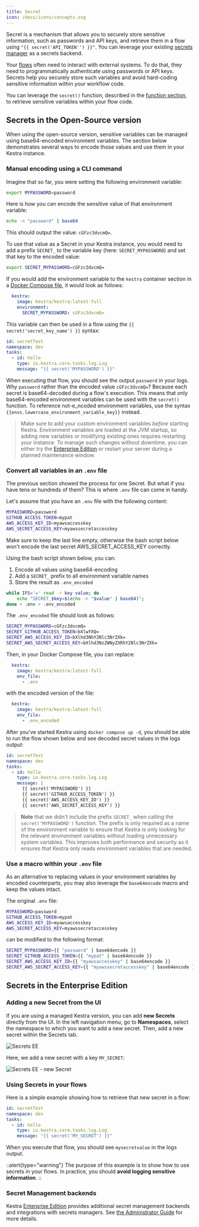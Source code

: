 ```yaml
---
title: Secret
icon: /docs/icons/concepts.svg
---
```


Secret is a mechanism that allows you to securely store sensitive information, such as passwords and API keys, and retrieve them in a flow using `"{{ secret('API_TOKEN'') }}"`. You can leverage your existing [secrets manager](secrets-manager.md) as a secrets backend.

Your [flows](flow.md) often need to interact with external systems. To do that, they need to programmatically authenticate using passwords or API keys.  Secrets help you securely store such variables and avoid hard-coding sensitive information within your workflow code.

You can leverage the `secret()` function, described in the [function section](06.expressions/04.function/secret.md), to retrieve sensitive variables within your flow code.


## Secrets in the Open-Source version

When using the open-source version, sensitive variables can be managed using base64-encoded environment variables. The section below demonstrates several ways to encode those values and use them in your Kestra instance.

### Manual encoding using a CLI command

Imagine that so far, you were setting the following environment variable:

```bash
export MYPASSWORD=password
```

Here is how you can encode the sensitive value of that environment variable:

```bash
echo -n "password" | base64
```

This should output the value: `cGFzc3dvcmQ=`.

To use that value as a Secret in your Kestra instance, you would need to add a prefix `SECRET_` to the variable key (here: `SECRET_MYPASSWORD`) and set that key to the encoded value:

```bash
export SECRET_MYPASSWORD=cGFzc3dvcmQ=
```

If you would add the environment variable to the `kestra` container section in a [Docker Compose file](https://github.com/kestra-io/kestra/blob/develop/docker-compose.yml#L22), it would look as follows:

```yaml
  kestra:
    image: kestra/kestra:latest-full
    environment:
      SECRET_MYPASSWORD: cGFzc3dvcmQ=
```

This variable can then be used in a flow using the `{{ secret('secret_key_name') }}` syntax:

```yaml
id: secretTest
namespace: dev
tasks:
  - id: hello
    type: io.kestra.core.tasks.log.Log
    message: "{{ secret('MYPASSWORD') }}"
```

When executing that flow, you should see the output `password` in your logs. Why `password` rather than the encoded value `cGFzc3dvcmQ=`? Because each secret is base64-decoded during a flow's execution. This means that only base64-encoded environment variables can be used with the `secret()` function. To reference not-e_ncoded environment variables, use the syntax `{{envs.lowercase_environment_variable_key}}` instead.


> Make sure to add your custom environment variables *before* starting Kestra. Environment variables are loaded at the JVM startup, so adding new variables or modifying existing ones requires restarting your instance. To manage such changes without downtime, you can either try the [Enterprise Edition](https://kestra.io/enterprise) or restart your server during a planned maintenance window.


### Convert all variables in an `.env` file

The previous section showed the process for one Secret. But what if you have tens or hundreds of them? This is where `.env` file can come in handy.

Let's assume that you have an `.env` file with the following content:

```bash
MYPASSWORD=password
GITHUB_ACCESS_TOKEN=mypat
AWS_ACCESS_KEY_ID=myawsaccesskey
AWS_SECRET_ACCESS_KEY=myawssecretaccesskey

```

Make sure to keep the last line empty, otherwise the bash script below won't encode the last secret AWS_SECRET_ACCESS_KEY correctly.

Using the bash script shown below, you can:
1. Encode all values using base64-encoding
2. Add a `SECRET_` prefix to all environment variable names
3. Store the result as `.env_encoded`

```bash
while IFS='=' read -r key value; do
    echo "SECRET_$key=$(echo -n "$value" | base64)";
done < .env > .env_encoded
```

The `.env_encoded` file should look as follows:

```bash
SECRET_MYPASSWORD=cGFzc3dvcmQ=
SECRET_GITHUB_ACCESS_TOKEN=bXlwYXQ=
SECRET_AWS_ACCESS_KEY_ID=bXlhd3NhY2Nlc3NrZXk=
SECRET_AWS_SECRET_ACCESS_KEY=bXlhd3NzZWNyZXRhY2Nlc3NrZXk=
```

Then, in your Docker Compose file, you can replace:

```yaml
  kestra:
    image: kestra/kestra:latest-full
    env_file:
      - .env
```

with the encoded version of the file:

```yaml
  kestra:
    image: kestra/kestra:latest-full
    env_file:
      - .env_encoded
```

After you've started Kestra using `docker compose up -d`, you should be able to run the flow shown below and see decoded secret values in the logs output:

```yaml
id: secretTest
namespace: dev
tasks:
  - id: hello
    type: io.kestra.core.tasks.log.Log
    message: |
      {{ secret('MYPASSWORD') }}
      {{ secret('GITHUB_ACCESS_TOKEN') }}
      {{ secret('AWS_ACCESS_KEY_ID') }}
      {{ secret('AWS_SECRET_ACCESS_KEY') }}
```

> **Note** that we didn't include the prefix `SECRET_` when calling the `secret('MYPASSWORD')` function. The prefix is only required as a name of the environment variable to ensure that Kestra is only looking for the relevant environment variables without loading unnecessary system variables. This improves both performance and security as it ensures that Kestra only reads environment variables that are needed.


### Use a macro within your `.env` file

As an alternative to replacing values in your environment variables by encoded counterparts, you may also leverage the `base64encode` macro and keep the values intact.

The original `.env` file:

```bash
MYPASSWORD=password
GITHUB_ACCESS_TOKEN=mypat
AWS_ACCESS_KEY_ID=myawsaccesskey
AWS_SECRET_ACCESS_KEY=myawssecretaccesskey
```

can be modified to the following format:

```bash
SECRET_MYPASSWORD={{ "password" | base64encode }}
SECRET_GITHUB_ACCESS_TOKEN={{ "mypat" | base64encode }}
SECRET_AWS_ACCESS_KEY_ID={{ "myawsaccesskey" | base64encode }}
SECRET_AWS_SECRET_ACCESS_KEY={{ "myawssecretaccesskey" | base64encode }}
```

## Secrets in the Enterprise Edition

### Adding a new Secret from the UI

If you are using a managed Kestra version, you can add **new Secrets** directly from the UI. In the left navigation menu, go to **Namespaces**, select the namespace to which you want to add a new secret. Then, add a new secret within the Secrets tab.

![Secrets EE](/docs/developer-guide/secrets/secrets-ee-1.png)

Here, we add a new secret with a key `MY_SECRET`:

![Secrets EE - new Secret](/docs/developer-guide/secrets/secrets-ee-2.png)


### Using Secrets in your flows
Here is a simple example showing how to retrieve that new secret in a flow:

```yaml
id: secretTest
namespace: dev
tasks:
  - id: hello
    type: io.kestra.core.tasks.log.Log
    message: "{{ secret('MY_SECRET') }}"
```

When you execute that flow, you should see `mysecretvalue` in the logs output.

::alert{type="warning"}
The purpose of this example is to show how to use secrets in your flows. In practice, you should **avoid logging sensitive information**.
::

### Secret Management backends

Kestra [Enterprise Edition](https://kestra.io/enterprise) provides additional secret management backends and integrations with secrets managers. See [the Administrator Guide](../09.administrator-guide/01.configuration/03.enterprise-edition/secrets/index.md) for more details.

